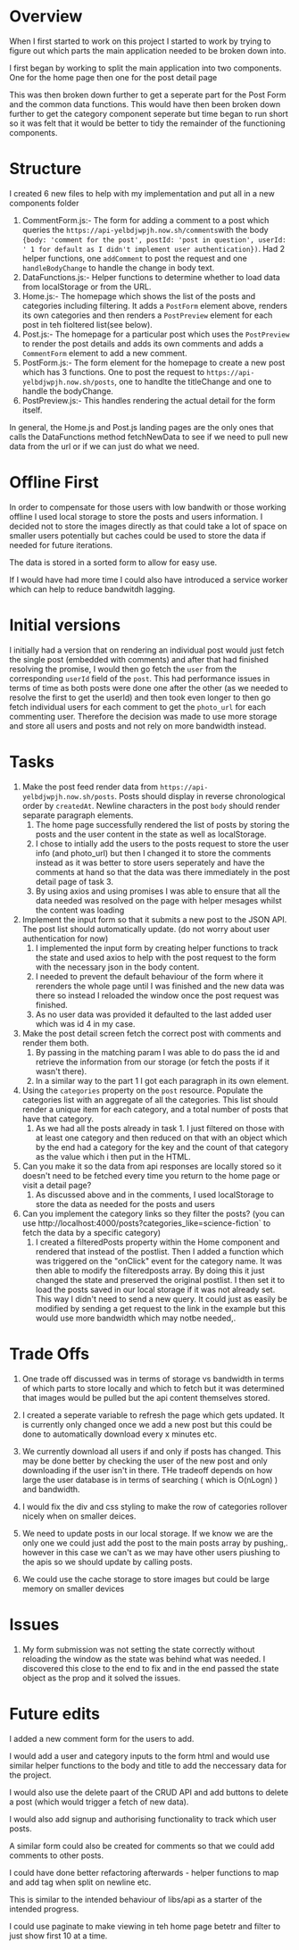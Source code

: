 # Overview

When I first started to work on this project I started to work by trying to figure out which parts the main application needed to be broken down into.

I first began by working to split the main application into two components. One for the home page then one for the post detail page

This was then broken down further to get a seperate part for the Post Form and the common data functions. This would have then been broken down further to get the category component seperate but time began to run short so it was felt that it would be better to tidy the remainder of the functioning components.

# Structure

I created 6 new files to help with my implementation and put all in a new components folder
1. CommentForm.js:- The form for adding a comment to a post which queries the `https://api-yelbdjwpjh.now.sh/comments`with the body  `{body: 'comment for the post', postId: 'post in question', userId: ' 1 for default as I didn't implement user authentication})`. Had 2 helper functions, one `addComment` to post the request and one `handleBodyChange` to handle the change in body text.
1. DataFunctions.js:- Helper functions to determine whether to load data from localStorage or from the URL.
1. Home.js:- The homepage which shows the list of the posts and categories including filtering. It adds a `PostForm` element above, renders its own categories and then renders a  `PostPreview` element for each post in teh fioltered list(see below).
1. Post.js:- The homepage for a particular post which uses the `PostPreview` to render the post details and adds its own comments and adds a `CommentForm` element to add a new comment.
1. PostForm.js:- The form element for the homepage to create a new post which has 3 functions. One to post the request to  `https://api-yelbdjwpjh.now.sh/posts`, one to handlte the titleChange and one to handle the bodyChange.
1. PostPreview.js:- This handles rendering the actual detail for the form itself.

In general, the Home.js and Post.js landing pages are the only ones that calls the DataFunctions method fetchNewData to see if we need to pull new data from the url or if we can just do what we need.


# Offline First

In order to compensate for those users with low bandwith or those working offline I used local storage to store the posts and users information. I decided not to store the images directly as that could take a lot of space on smaller users potentially but caches could be used to store the data if needed for future iterations.

The data is stored in a sorted form to allow for easy use.  

If I would have had more time I could also have introduced a service worker which can help to reduce bandwitdh lagging.

# Initial versions

I initially had a version that on rendering an individual post would just fetch the single post (embedded with comments) and after that had finished resolving the promise, I would then go fetch the ``user`` from the corresponding ``userId`` field of the ``post``. This had performance issues in terms of time as both posts were done one after the other (as we needed to resolve the first to get the userId) and then took even longer to then go fetch individual users for each comment to get the ``photo_url`` for each commenting user. Therefore the decision was made to use more storage and store all users and posts and not rely on more bandwidth instead.  


# Tasks

1. Make the post feed render data from `https://api-yelbdjwpjh.now.sh/posts`. Posts should display in reverse chronological order by `createdAt`. Newline characters in the post `body` should render separate paragraph elements.
    1. The home page successfully rendered the list of posts by storing the posts and the user content in the state as well as localStorage.
    1. I chose to intially add the users to the posts request to store the user info (and photo_url) but then I changed it to store the comments instead as it was better to store users seperately and have the comments at hand so that the data was there immediately in the post detail page of task 3. 
    1. By using axios and using promises I was able to ensure that all the data needed was resolved on the page with helper mesages whilst the content was loading
1. Implement the input form so that it submits a new post to the JSON API. The post list should automatically update.
   (do not worry about user authentication for now)
   1.   I implemented the input form by creating helper functions to track the state and used axios to help with the post request to the form with the necessary json in the body content.
   1.   I needed to prevent the default behaviour of the form where it rerenders the whole page until I was finished and the new data was there so instead I reloaded the window once the post request was finished.
   1.   As no user data was provided it defaulted to the last added user which was id 4 in my case.
1. Make the post detail screen fetch the correct post with comments and render them both.
    1. By passing in the matching param  I was able to do pass the id and retrieve the information from our storage (or fetch the posts if it wasn't there).
    1. In a similar way to the part 1 I got each paragraph in its own element.
1. Using the `categories` property on the `post` resource. Populate the categories list with an aggregate of all the categories. This list should render a unique item for each category, and a total number of posts that have that category.
    1. As we had all the posts already in task 1. I just filtered on those with at least one category and then reduced on that with an object which by the end had a category for the key and the count of that category as the value which i then put in the HTML.
1. Can you make it so the data from api responses are locally stored so it doesn't need to be fetched every time you return to the home page or visit a detail page?
    1. As discussed above and in the comments, I used localStorage to store the data as needed for the posts and users
1. Can you implement the category links so they filter the posts? (you can use http://localhost:4000/posts?categories_like=science-fiction` to fetch the data by a specific category)
    1. I created a filteredPosts property within the Home component and rendered that instead of the postlist. Then I added a function which was triggered on the "onClick" event for the category name. It was then able to modify the filteredposts array. By doing this it just changed the state and preserved the original postlist. I then set it to load the posts saved in our local storage if it was not already set. This way I didn't need to send a new query. It could just as easily be modified by sending a get request to the link in the example but this would use more bandwidth which may notbe needed,. 

# Trade Offs

1. One trade off discussed was in terms of storage vs bandwidth in terms of which parts to store locally and which to fetch but it was determined that images would be pulled but the api content themselves stored.

1. I created a seperate variable to refresh the page which gets updated. It is currently only changed once we add a new post but this could be done to automatically download every x minutes etc.

1. We currently download all users if and only if posts has changed. This may be done better by  checking the user of the new post and only downloading if the user isn't in there. THe tradeoff depends on how large the user database is in terms of searching ( which is O(nLogn) ) and bandwidth.

1. I would fix the div and css styling to make the row of categories rollover nicely when on smaller deices.

1. We need to update posts in our local storage. If we know we are the only one we could just add the post to the main posts array by pushing,. however in this case we can't as we may have other users piushing to the apis so we should update by calling posts.

1. We could use the cache storage to store images but could be large memory on smaller devices

# Issues

1. My form submission was not setting the state correctly without reloading the window as the state was behind what was needed. I discovered this close to the end to fix and in the end passed the state object as the prop and it solved the issues.


# Future edits

I added a new comment form for the users to add.

I would add a user and category inputs to the form html and would use similar helper functions to the body and title to add the neccessary data for the project.

I would also use the delete paart of the CRUD API and add buttons to delete a post (which would trigger a fetch of new data). 

I would also add signup and authorising functionality to track which user posts.

A similar form could also be created for comments so that we could add comments to other posts.

I could have done better refactoring afterwards - helper functions to map and add tag when split on newline etc.

This is similar to the intended behaviour of libs/api as a starter of the intended progress. 

I could use paginate to make viewing in teh home page betetr and filter to just show first 10 at a time.